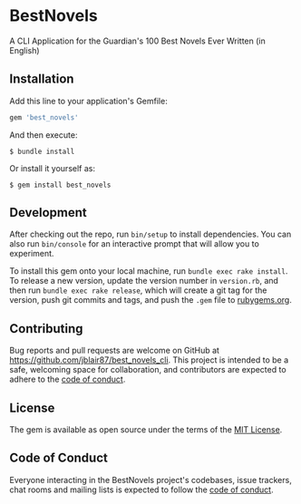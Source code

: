 # BestNovels

A CLI Application for the Guardian's 100 Best Novels Ever Written (in English)

## Installation

Add this line to your application's Gemfile:

```ruby
gem 'best_novels'
```

And then execute:

    $ bundle install

Or install it yourself as:

    $ gem install best_novels


## Development

After checking out the repo, run `bin/setup` to install dependencies. You can also run `bin/console` for an interactive prompt that will allow you to experiment.

To install this gem onto your local machine, run `bundle exec rake install`. To release a new version, update the version number in `version.rb`, and then run `bundle exec rake release`, which will create a git tag for the version, push git commits and tags, and push the `.gem` file to [rubygems.org](https://rubygems.org).

## Contributing

Bug reports and pull requests are welcome on GitHub at https://github.com/jblair87/best_novels_cli. This project is intended to be a safe, welcoming space for collaboration, and contributors are expected to adhere to the [code of conduct](https://github.com/jblair87/best_novels_cli/blob/master/CODE_OF_CONDUCT.md).


## License

The gem is available as open source under the terms of the [MIT License](https://opensource.org/licenses/MIT).

## Code of Conduct

Everyone interacting in the BestNovels project's codebases, issue trackers, chat rooms and mailing lists is expected to follow the [code of conduct](https://github.com/jblair87/best_novels_cli/blob/master/CODE_OF_CONDUCT.md).
